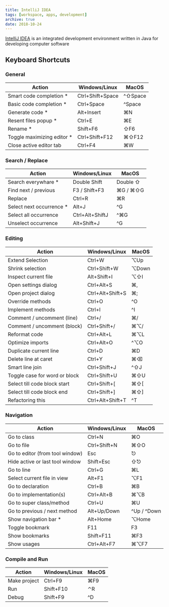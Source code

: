```yaml
---
title: IntelliJ IDEA
tags: [workspace, apps, development]
archive: true
date: 2018-10-24
---
```


[IntelliJ IDEA](https://www.jetbrains.com/idea/) is an integrated development environment written in Java for developing computer software
<!--more-->
## Keyboard Shortcuts

### General
| Action                     | Windows/Linux    | MacOS            |
| -------------------------- | ---------------- | ---------------- |
| Smart code completion *    | Ctrl+Shift+Space | ^⇧Space          |
| Basic code completion *    | Ctrl+Space       | ^Space           |
| Generate code *            | Alt+Insert       | ⌘N              |
| Resent files popup *       | Ctrl+E           | ⌘E              |
| Rename *                   | Shift+F6         | ⇧F6              |
| Toggle maximizing editor * | Ctrl+Shift+F12   | ⌘⇧F12           |
| Close active editor tab    | Ctrl+F4          | ⌘W              |

### Search / Replace
| Action                     | Windows/Linux    | MacOS            |
| -------------------------- | ---------------- | ---------------- |
| Search everywhare *        | Double Shift     | Double ⇧         |
| Find next / previous       | F3 / Shift+F3    | ⌘G / ⌘⇧G       |
| Replace                    | Ctrl+R           | ⌘R              |
| Select next occurrence *   | Alt+J            | ^G               |
| Select all occurrence      | Ctrl+Alt+ShiftJ  | ^⌘G             |
| Unselect occurrence        | Alt+Shift+J      | ^G               |

### Editing
| Action                     | Windows/Linux    | MacOS            |
| -------------------------- | ---------------- | ---------------- |
| Extend Selection           | Ctrl+W           | ⌥Up             |
| Shrink selection           | Ctrl+Shift+W     | ⌥Down           |
| Inspect current file       | Alt+Shift+I      | ⌥⇧I             |
| Open settings dialog       | Ctrl+Alt+S       | ⌘,              |
| Open project dialog        | Ctrl+Alt+Shift+S | ⌘;              |
| Override methods           | Ctrl+O           | ^O               |
| Implement methods          | Ctrl+I           | ^I               |
| Comment / uncomment (line) | Ctrl+/           | ⌘/              |
| Comment / uncomment (block)| Ctrl+Shift+/     | ⌘⌥/             |
| Reformat code              | Ctrl+Alt+L       | ⌘⌥L             |
| Optimize imports           | Ctrl+Alt+O       | ^⌥O              |
| Duplicate current line     | Ctrl+D           | ⌘D              |
| Delete line at caret       | Ctrl+Y           | ⌘⌫             |
| Smart line join            | Ctrl+Shift+J     | ^⇧J              |
| Toggle case for word or block | Ctrl+Shift+U  | ⌘⇧U             |
| Select till code block start | Ctrl+Shift+[   | ⌘⇧[             |
| Select till code block end | Ctrl+Shift+]     | ⌘⇧]             |
| Refactoring this           | Ctrl+Alt+Shift+T | ^T               |

### Navigation
| Action                     | Windows/Linux    | MacOS            |
| -------------------------- | ---------------- | ---------------- |
| Go to class                | Ctrl+N           | ⌘O              |
| Go to file                 | Ctrl+Shift+N     | ⌘⇧O             |
| Go to editor (from tool window) | Esc         | ⎋                |
| Hide active or last tool window | Shift+Esc   | ⇧⎋               |
| Go to line                 | Ctrl+G           | ⌘L              |
| Select current file in view| Alt+F1           | ⌥F1             |
| Go to declaration          | Ctrl+B           | ⌘B              |              
| Go to implementation(s)    | Ctrl+Alt+B       | ⌘⌥B            |
| Go to super class/method   | Ctrl+U           | ⌘U              |
| Go to previous / next method | Alt+Up/Down    | ^Up / ^Down     |
| Show navigation bar *      | Alt+Home         | ⌥Home          |
| Toggle bookmark            | F11              | F3              |
| Show bookmarks             | Shift+F11        | ⌘F3             |
| Show usages                | Ctrl+Alt+F7      | ⌘⌥F7           |

### Compile and Run
| Action                     | Windows/Linux    | MacOS            |
| -------------------------- | ---------------- | ---------------- |
| Make project               | Ctrl+F9          | ⌘F9             |
| Run                        | Shift+F10        | ⌃R               |
| Debug                      | Shift+F9         | ^D               |



